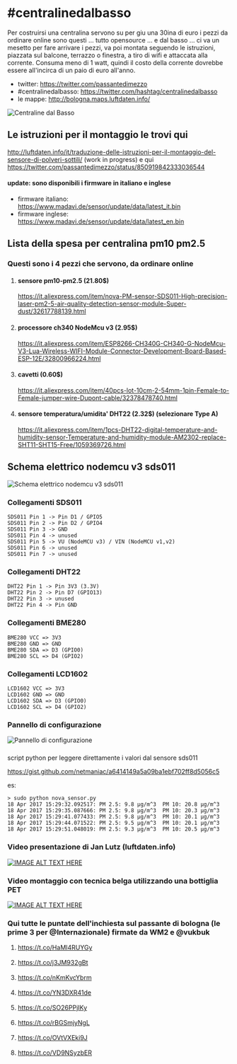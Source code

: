 # #centralinedalbasso
Per costruirsi una centralina servono su per giu una 30ina di euro
i pezzi da ordinare online sono questi ...
tutto opensource ... e dal basso
... ci va un mesetto per fare arrivare i pezzi,
va poi montata seguendo le istruzioni,
piazzata sul balcone, terrazzo o finestra, a tiro di wifi 
e attaccata alla corrente.
Consuma meno di 1 watt, quindi il costo della corrente dovrebbe essere all'incirca di un paio di euro all'anno.

- twitter: https://twitter.com/passantedimezzo
- #centralinedalbasso: https://twitter.com/hashtag/centralinedalbasso
- le mappe: http://bologna.maps.luftdaten.info/

![Centraline dal Basso](https://github.com/passantedimezzo/centralinedalbasso/blob/master/C83zbN_WAAAclAG.jpg)

 
## Le istruzioni per il montaggio le trovi qui 

  http://luftdaten.info/it/traduzione-delle-istruzioni-per-il-montaggio-del-sensore-di-polveri-sottili/ (work in progress)
  e qui
  https://twitter.com/passantedimezzo/status/850919842333036544
  
#### update: sono disponibili i firmware in italiano e inglese
  - firmware italiano: https://www.madavi.de/sensor/update/data/latest_it.bin
  - firmware inglese: https://www.madavi.de/sensor/update/data/latest_en.bin
  
 
## Lista della spesa per centralina pm10 pm2.5
 
### Questi sono i 4 pezzi che servono, da ordinare online
 
1) #### sensore pm10-pm2.5  (21.80$)
   https://it.aliexpress.com/item/nova-PM-sensor-SDS011-High-precision-laser-pm2-5-air-quality-detection-sensor-module-Super-dust/32617788139.html
 
2) #### processore ch340 NodeMcu v3  (2.95$)
   https://it.aliexpress.com/item/ESP8266-CH340G-CH340-G-NodeMcu-V3-Lua-Wireless-WIFI-Module-Connector-Development-Board-Based-ESP-12E/32800966224.html
 
3) #### cavetti (0.60$)
   https://it.aliexpress.com/item/40pcs-lot-10cm-2-54mm-1pin-Female-to-Female-jumper-wire-Dupont-cable/32378478740.html
 
4) #### sensore temperatura/umidita' DHT22 (2.32$) (selezionare Type A)
   https://it.aliexpress.com/item/1pcs-DHT22-digital-temperature-and-humidity-sensor-Temperature-and-humidity-module-AM2302-replace-SHT11-SHT15-Free/1059369726.html


## Schema elettrico nodemcu v3 sds011
![Schema elettrico nodemcu v3 sds011](https://github.com/passantedimezzo/centralinedalbasso/blob/master/nodemcu-v3-schaltplan-sds011.jpg)

### Collegamenti SDS011
```
SDS011 Pin 1 -> Pin D1 / GPIO5
SDS011 Pin 2 -> Pin D2 / GPIO4
SDS011 Pin 3 -> GND
SDS011 Pin 4 -> unused
SDS011 Pin 5 -> VU (NodeMCU v3) / VIN (NodeMCU v1,v2)
SDS011 Pin 6 -> unused
SDS011 Pin 7 -> unused
```

### Collegamenti DHT22
```
DHT22 Pin 1 -> Pin 3V3 (3.3V)
DHT22 Pin 2 -> Pin D7 (GPIO13)
DHT22 Pin 3 -> unused
DHT22 Pin 4 -> Pin GND
```

### Collegamenti BME280
```
BME280 VCC => 3V3
BME280 GND => GND
BME280 SDA => D3 (GPIO0)
BME280 SCL => D4 (GPIO2)
```

### Collegamenti LCD1602
```
LCD1602 VCC => 3V3
LCD1602 GND => GND
LCD1602 SDA => D3 (GPIO0)
LCD1602 SCL => D4 (GPIO2)
```

### Pannello di configurazione
![Pannello di configurazione](https://github.com/passantedimezzo/centralinedalbasso/blob/master/config.jpg)

### 
script python per leggere direttamente i valori dal sensore sds011

https://gist.github.com/netmaniac/a6414149a5a09ba1ebf702ff8d5056c5

es:
```
> sudo python nova_sensor.py
18 Apr 2017 15:29:32.092517: PM 2.5: 9.8 μg/m^3  PM 10: 20.8 μg/m^3
18 Apr 2017 15:29:35.087666: PM 2.5: 9.8 μg/m^3  PM 10: 20.3 μg/m^3
18 Apr 2017 15:29:41.077433: PM 2.5: 9.8 μg/m^3  PM 10: 20.1 μg/m^3
18 Apr 2017 15:29:44.071522: PM 2.5: 9.5 μg/m^3  PM 10: 20.1 μg/m^3
18 Apr 2017 15:29:51.048019: PM 2.5: 9.3 μg/m^3  PM 10: 20.5 μg/m^3
```
### Video presentazione di Jan Lutz (luftdaten.info)
[![IMAGE ALT TEXT HERE](https://img.youtube.com/vi/hTSu_npeuuo/0.jpg)](https://www.youtube.com/watch?v=hTSu_npeuuo)


### Video montaggio con tecnica belga utilizzando una bottiglia PET
[![IMAGE ALT TEXT HERE](https://img.youtube.com/vi/fxTSLfomtbU/maxresdefault.jpg)](https://www.youtube.com/watch?v=fxTSLfomtbU)

### Qui tutte le puntate dell'inchiesta sul passante di bologna (le prime 3 per @Internazionale) firmate da WM2 e @vukbuk

1) <a href="https://t.co/HaMI4RUYGy">https://t.co/HaMI4RUYGy</a><br><br>
2) <a href="https://t.co/j3JM932gBt">https://t.co/j3JM932gBt</a><br><br>
3) <a href="https://t.co/nKmKvcYbrm">https://t.co/nKmKvcYbrm</a><br><br>
4) <a href="https://t.co/YN3DXR41de">https://t.co/YN3DXR41de</a><br><br>
5) <a href="https://t.co/SO26PPjIKy">https://t.co/SO26PPjIKy</a><br><br>
6) <a href="https://t.co/rBGSmjyNgL">https://t.co/rBGSmjyNgL</a><br><br>
7) <a href="https://t.co/OVtVXEki9J">https://t.co/OVtVXEki9J</a><br><br>
8) <a href="https://t.co/VD9NSyzbER">https://t.co/VD9NSyzbER</a></p> 

